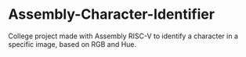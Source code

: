 # Assembly-Character-Identifier
College project made with Assembly RISC-V to identify a character in a specific image, based on RGB and Hue.
